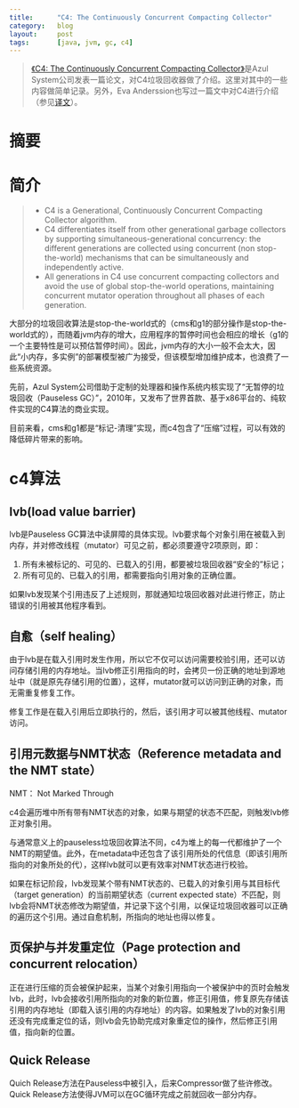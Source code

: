 ```yaml
---
title:      "C4: The Continuously Concurrent Compacting Collector"
category:   blog
layout:     post
tags:       [java, jvm, gc, c4]
---
```


> [《C4: The Continuously Concurrent Compacting Collector》][1]是Azul System公司发表一篇论文，对C4垃圾回收器做了介绍。这里对其中的一些内容做简单记录。另外，Eva Anderssion也写过一篇文中对C4进行介绍（参见[译文][2]）。

# 摘要

# 简介

> *   C4 is a Generational, Continuously Concurrent Compacting Collector algorithm.
> *   C4 differentiates itself from other generational garbage collectors by supporting simultaneous-generational concurrency: the different generations are collected using concurrent (non stop-the-world) mechanisms that can be simultaneously and independently active.
> *   All generations in C4 use concurrent compacting collectors and avoid the use of global stop-the-world operations, maintaining concurrent mutator operation throughout all phases of each generation. 

大部分的垃圾回收算法是stop-the-world式的（cms和g1的部分操作是stop-the-world式的），而随着jvm内存的增大，应用程序的暂停时间也会相应的增长（g1的一个主要特性是可以预估暂停时间）。因此，jvm内存的大小一般不会太大，因此“小内存，多实例”的部署模型被广为接受，但该模型增加维护成本，也浪费了一些系统资源。

先前，Azul System公司借助于定制的处理器和操作系统内核实现了“无暂停的垃圾回收（Pauseless GC）”，2010年，又发布了世界首款、基于x86平台的、纯软件实现的C4算法的商业实现。

目前来看，cms和g1都是“标记-清理”实现，而c4包含了“压缩”过程，可以有效的降低碎片带来的影响。

# c4算法

## lvb(load value barrier)

lvb是Pauseless GC算法中读屏障的具体实现。lvb要求每个对象引用在被载入到内存，并对修改线程（mutator）可见之前，都必须要遵守2项原则，即：

1.  所有未被标记的、可见的、已载入的引用，都要被垃圾回收器“安全的”标记；
2.  所有可见的、已载入的引用，都需要指向引用对象的正确位置。

如果lvb发现某个引用违反了上述规则，那就通知垃圾回收器对此进行修正，防止错误的引用被其他程序看到。

## 自愈（self healing）

由于lvb是在载入引用时发生作用，所以它不仅可以访问需要校验引用，还可以访问存储引用的内存地址。当lvb修正引用指向的时，会拷贝一份正确的地址到源地址中（就是原先存储引用的位置），这样，mutator就可以访问到正确的对象，而无需重复修复工作。

修复工作是在载入引用后立即执行的，然后，该引用才可以被其他线程、mutator访问。

## 引用元数据与NMT状态（Reference metadata and the NMT state）

NMT： Not Marked Through

c4会遍历堆中所有带有NMT状态的对象，如果与期望的状态不匹配，则触发lvb修正对象引用。

与通常意义上的pauseless垃圾回收算法不同，c4为堆上的每一代都维护了一个NMT的期望值。此外，在metadata中还包含了该引用所处的代信息（即该引用所指向的对象所处的代），这样lvb就可以更有效率对NMT状态进行校验。

如果在标记阶段，lvb发现某个带有NMT状态的、已载入的对象引用与其目标代（target generation）的当前期望状态（current expected state）不匹配，则lvb会将NMT状态修改为期望值，并记录下这个引用，以保证垃圾回收器可以正确的遍历这个引用。通过自愈机制，所指向的地址也得以修复。

## 页保护与并发重定位（Page protection and concurrent relocation）

正在进行压缩的页会被保护起来，当某个对象引用指向一个被保护中的页时会触发lvb，此时，lvb会接收引用所指向的对象的新位置，修正引用值，修复原先存储该引用的内存地址（即载入该引用的内存地址）的内容。如果触发了lvb的对象引用还没有完成重定位的话，则lvb会先协助完成对象重定位的操作，然后修正引用值，指向新的位置。

## Quick Release

Quich Release方法在Pauseless中被引入，后来Compressor做了些许修改。Quick Release方法使得JVM可以在GC循环完成之前就回收一部分内存。



[1]:    http://www.azulsystems.com/products/zing/c4-java-garbage-collector-wp
[2]:    /blog/2013/06/29/jvm_performance_optimization_4_c4_gc
